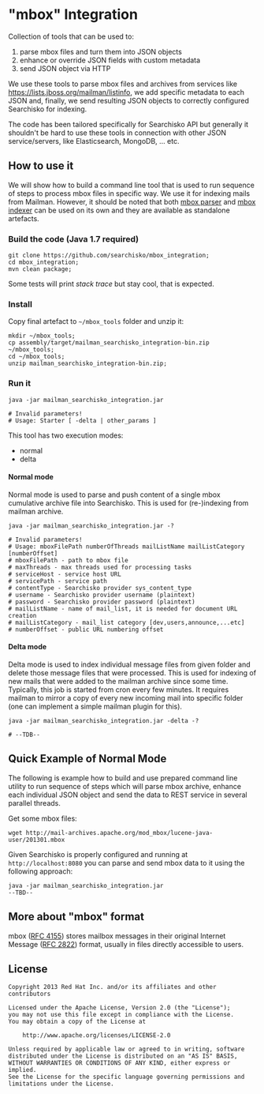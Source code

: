 # "mbox" Integration

Collection of tools that can be used to:

1. parse mbox files and turn them into JSON objects
2. enhance or override JSON fields with custom metadata
3. send JSON object via HTTP

We use these tools to parse mbox files and archives from services like <https://lists.jboss.org/mailman/listinfo>, we add specific metadata to each JSON and, finally, we send resulting JSON objects to correctly configured Searchisko for indexing.

The code has been tailored specifically for Searchisko API but generally it shouldn't be hard to use these tools in connection with other JSON service/servers, like Elasticsearch, MongoDB, … etc.

## How to use it

We will show how to build a command line tool that is used to run sequence of steps to process mbox files in specific way. We use it for indexing mails from Mailman. However, it should be noted that both [mbox parser](mbox_parser) and [mbox indexer](mbox_indexer) can be used on its own and they are available as standalone artefacts.

### Build the code (Java 1.7 required)

    git clone https://github.com/searchisko/mbox_integration;
    cd mbox_integration;
    mvn clean package;
    
Some tests will print _stack trace_ but stay cool, that is expected.

### Install

Copy final artefact to `~/mbox_tools` folder and unzip it:

    mkdir ~/mbox_tools;
    cp assembly/target/mailman_searchisko_integration-bin.zip ~/mbox_tools;
    cd ~/mbox_tools;
    unzip mailman_searchisko_integration-bin.zip;
    
### Run it

    java -jar mailman_searchisko_integration.jar
    
    # Invalid parameters!
	# Usage: Starter [ -delta | other_params ]

This tool has two execution modes:

 - normal
 - delta

#### Normal mode

Normal mode is used to parse and push content of a single mbox cumulative archive file into Searchisko. This is used for (re-)indexing from mailman archive.

    java -jar mailman_searchisko_integration.jar -?
    
    # Invalid parameters!
    # Usage: mboxFilePath numberOfThreads mailListName mailListCategory [numberOffset]
    # mboxFilePath - path to mbox file
    # maxThreads - max threads used for processing tasks
    # serviceHost - service host URL
    # servicePath - service path
    # contentType - Searchisko provider sys_content_type
    # username - Searchisko provider username (plaintext)
    # password - Searchisko provider password (plaintext)
    # mailListName - name of mail_list, it is needed for document URL creation
    # mailListCategory - mail_list category [dev,users,announce,...etc]
    # numberOffset - public URL numbering offset
 
#### Delta mode

Delta mode is used to index individual message files from given folder and delete those message files that were processed. This is used for indexing of new mails that were added to the mailman archive since some time. Typically, this job is started from cron every few minutes. It requires mailman to mirror a copy of every new incoming mail into specific folder (one can implement a simple mailman plugin for this).

    java -jar mailman_searchisko_integration.jar -delta -?
    
    # --TDB-- 
    
## Quick Example of Normal Mode 

The following is example how to build and use prepared command line utility to run sequence of steps which will parse mbox archive, enhance each individual JSON object and send the data to REST service in several parallel threads.  
    
Get some mbox files:

    wget http://mail-archives.apache.org/mod_mbox/lucene-java-user/201301.mbox
    
Given Searchisko is properly configured and running at `http://localhost:8080` you can parse and send mbox data to it using the following approach:

    java -jar mailman_searchisko_integration.jar
    --TBD--

## More about "mbox" format

mbox ([RFC 4155](http://tools.ietf.org/html/rfc4155)) stores mailbox messages in their original
Internet Message ([RFC 2822](http://tools.ietf.org/html/rfc2822)) format, usually in files directly accessible to users.

## License

    Copyright 2013 Red Hat Inc. and/or its affiliates and other contributors

    Licensed under the Apache License, Version 2.0 (the "License");
    you may not use this file except in compliance with the License.
    You may obtain a copy of the License at

        http://www.apache.org/licenses/LICENSE-2.0

    Unless required by applicable law or agreed to in writing, software
    distributed under the License is distributed on an "AS IS" BASIS,
    WITHOUT WARRANTIES OR CONDITIONS OF ANY KIND, either express or implied.
    See the License for the specific language governing permissions and
    limitations under the License.


